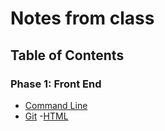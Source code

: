 # Notes from class

## Table of Contents

### Phase 1: Front End

- [Command Line](command-line.md)
- [Git](git-github.md)
-[HTML](html.md)